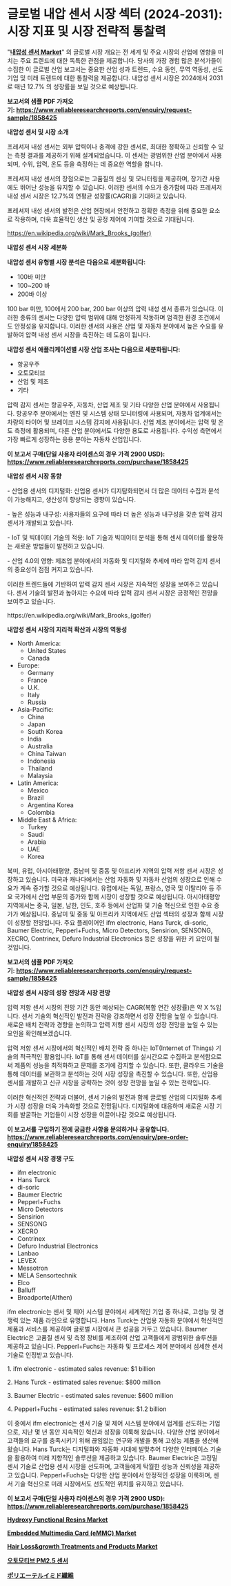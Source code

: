 <p><h1>글로벌 내압 센서 시장 섹터 (2024-2031): 시장 지표 및 시장 전략적 통찰력</h1></p><p>"<strong><a href="https://www.reliableresearchreports.com/pressure-resistant-sensor-r1858425">내압성 센서 Market</a></strong>" 의 글로벌 시장 개요는 전 세계 및 주요 시장의 산업에 영향을 미치는 주요 트렌드에 대한 독특한 관점을 제공합니다. 당사의 가장 경험 많은 분석가들이 수집한 이 글로벌 산업 보고서는 중요한 산업 성과 트렌드, 수요 동인, 무역 역동성, 선도 기업 및 미래 트렌드에 대한 통찰력을 제공합니다. 내압성 센서 시장은 2024에서 2031로 매년 12.7% 의 성장률을 보일 것으로 예상됩니다.</p>
<p><strong>보고서의 샘플 PDF 가져오기:&nbsp;<a href="https://www.reliableresearchreports.com/enquiry/request-sample/1858425">https://www.reliableresearchreports.com/enquiry/request-sample/1858425</a></strong></p>
<p><strong>내압성 센서 및 시장 소개</strong></p>
<p><p>프레셔저 내성 센서는 외부 압력이나 충격에 강한 센서로, 최대한 정확하고 신뢰할 수 있는 측정 결과를 제공하기 위해 설계되었습니다. 이 센서는 광범위한 산업 분야에서 사용되며, 수위, 압력, 온도 등을 측정하는 데 중요한 역할을 합니다.</p><p>프레셔저 내성 센서의 장점으로는 고품질의 센싱 및 모니터링을 제공하며, 장기간 사용에도 뛰어난 성능을 유지할 수 있습니다. 이러한 센서의 수요가 증가함에 따라 프레셔저 내성 센서 시장은 12.7%의 연평균 성장률(CAGR)을 기대하고 있습니다.</p><p>프레셔저 내성 센서의 발전은 산업 현장에서 안전하고 정확한 측정을 위해 중요한 요소로 작용하며, 더욱 효율적인 생산 및 공정 제어에 기여할 것으로 기대됩니다.</p></p>
<p><a href="https://en.wikipedia.org/wiki/Mark_Brooks_(golfer)">https://en.wikipedia.org/wiki/Mark_Brooks_(golfer)</a></p>
<p><strong>내압성 센서 시장 세분화</strong></p>
<p><strong>내압성 센서 유형별 시장 분석은 다음으로 세분화됩니다:</strong></p>
<p><ul><li>100바 미만</li><li>100~200 바</li><li>200바 이상</li></ul></p>
<p><p>100 bar 미만, 100에서 200 bar, 200 bar 이상의 압력 내성 센서 종류가 있습니다. 이러한 종류의 센서는 다양한 압력 범위에 대해 안정하게 작동하며 엄격한 환경 조건에서도 안정성을 유지합니다. 이러한 센서의 사용은 산업 및 자동차 분야에서 높은 수요를 유발하여 압력 내성 센서 시장을 촉진하는 데 도움이 됩니다.</p></p>
<p><strong>내압성 센서 애플리케이션별 시장 산업 조사는 다음으로 세분화됩니다:</strong></p>
<p><ul><li>항공우주</li><li>오토모티브</li><li>산업 및 제조</li><li>기타</li></ul></p>
<p><p>압력 감지 센서는 항공우주, 자동차, 산업 제조 및 기타 다양한 산업 분야에서 사용됩니다. 항공우주 분야에서는 엔진 및 시스템 상태 모니터링에 사용되며, 자동차 업계에서는 차량의 타이어 및 브레이크 시스템 감지에 사용됩니다. 산업 제조 분야에서는 압력 및 온도 측정에 활용되며, 다른 산업 분야에서도 다양한 용도로 사용됩니다. 수익성 측면에서 가장 빠르게 성장하는 응용 분야는 자동차 산업입니다.</p></p>
<p><strong>이 보고서 구매(단일 사용자 라이센스의 경우 가격 2900 USD): <a href="https://www.reliableresearchreports.com/purchase/1858425">https://www.reliableresearchreports.com/purchase/1858425</a></strong></p>
<p><strong>내압성 센서 시장 동향</strong></p>
<p><p>- 산업용 센서의 디지털화: 산업용 센서가 디지턈화되면서 더 많은 데이터 수집과 분석이 가능해지고, 생산성이 향상되는 경향이 있습니다.</p><p>- 높은 성능과 내구성: 사용자들의 요구에 따라 더 높은 성능과 내구성을 갖춘 압력 감지 센서가 개발되고 있습니다.</p><p>- IoT 및 빅데이터 기술의 적용: IoT 기술과 빅데이터 분석을 통해 센서 데이터를 활용하는 새로운 방법들이 발전하고 있습니다.</p><p>- 산업 4.0의 영향: 제조업 분야에서의 자동화 및 디지털화 추세에 따라 압력 감지 센서의 중요성이 점점 커지고 있습니다.</p><p>이러한 트렌드들에 기반하여 압력 감지 센서 시장은 지속적인 성장을 보여주고 있습니다. 센서 기술의 발전과 높아지는 수요에 따라 압력 감지 센서 시장은 긍정적인 전망을 보여주고 있습니다.</p></p>
<p>https://en.wikipedia.org/wiki/Mark_Brooks_(golfer)</p>
<p><strong>내압성 센서 시장의 지리적 확산과 시장의 역동성</strong></p>
<p><ul>
    <li>
        North America:
        <ul>
            <li>United States</li>
            <li>Canada</li>
        </ul>
    </li>
    <li>
        Europe:
        <ul>
            <li>Germany</li>
            <li>France</li>
            <li>U.K.</li>
            <li>Italy</li>
            <li>Russia</li>
        </ul>
    </li>
    <li>
        Asia-Pacific:
        <ul>
            <li>China</li>
            <li>Japan</li>
            <li>South Korea</li>
            <li>India</li>
            <li>Australia</li>
            <li>China Taiwan</li>
            <li>Indonesia</li>
            <li>Thailand</li>
            <li>Malaysia</li>
        </ul>
    </li>
    <li>
        Latin America:
        <ul>
            <li>Mexico</li>
            <li>Brazil</li>
            <li>Argentina Korea</li>
            <li>Colombia</li>
        </ul>
    </li>
    <li>
        Middle East & Africa:
        <ul>
            <li>Turkey</li>
            <li>Saudi</li>
            <li>Arabia</li>
            <li>UAE</li>
            <li>Korea</li>
        </ul>
    </li>
    </ul></p>
<p><p>북미, 유럽, 아시아태평양, 중남미 및 중동 및 아프리카 지역의 압력 저항 센서 시장은 성장하고 있습니다. 미국과 캐나다에서는 산업 자동화 및 자동차 산업의 성장으로 인해 수요가 계속 증가할 것으로 예상됩니다. 유럽에서는 독일, 프랑스, 영국 및 이탈리아 등 주요 국가에서 산업 부문의 증가와 함께 시장이 성장할 것으로 예상됩니다. 아시아태평양 지역에서는 중국, 일본, 남한, 인도, 호주 등에서 산업화 및 기술 혁신으로 인한 수요 증가가 예상됩니다. 중남미 및 중동 및 아프리카 지역에서도 산업 섹터의 성장과 함께 시장이 성장할 전망입니다. 주요 플레이어인 ifm electronic, Hans Turck, di-soric, Baumer Electric, Pepperl+Fuchs, Micro Detectors, Sensirion, SENSONG, XECRO, Contrinex, Defuro Industrial Electronics 등은 성장을 위한 키 요인이 될 것입니다.</p></p>
<p><strong>보고서의 샘플 PDF 가져오기:&nbsp;<a href="https://www.reliableresearchreports.com/enquiry/request-sample/1858425">https://www.reliableresearchreports.com/enquiry/request-sample/1858425</a></strong></p>
<p><strong>내압성 센서 시장의 성장 전망과 시장 전망</strong></p>
<p><p>압력 저항 센서 시장의 전망 기간 동안 예상되는 CAGR(복합 연간 성장률)은 약 X %입니다. 센서 기술의 혁신적인 발전과 전략을 강조하면서 성장 전망을 높일 수 있습니다. 새로운 배치 전략과 경향을 논의하고 압력 저항 센서 시장의 성장 전망을 높일 수 있는 요인을 확인해보겠습니다.</p><p>압력 저항 센서 시장에서의 혁신적인 배치 전략 중 하나는 IoT(Internet of Things) 기술의 적극적인 활용입니다. IoT를 통해 센서 데이터를 실시간으로 수집하고 분석함으로써 제품의 성능을 최적화하고 문제를 조기에 감지할 수 있습니다. 또한, 클라우드 기술을 통해 데이터를 보관하고 분석하는 것이 시장 성장을 촉진할 수 있습니다. 또한, 산업용 센서를 개발하고 신규 시장을 공략하는 것이 성장 전망을 높일 수 있는 전략입니다.</p><p>이러한 혁신적인 전략과 더불어, 센서 기술의 발전과 함께 글로벌 산업의 디지털화 추세가 시장 성장을 더욱 가속화할 것으로 전망됩니다. 디지털화에 대응하며 새로운 시장 기회를 발굴하는 기업들이 시장 성장을 이끌어나갈 것으로 예상됩니다.</p></p>
<p><strong>이 보고서를 구입하기 전에 궁금한 사항을 문의하거나 공유합니다. <a href="https://www.reliableresearchreports.com/enquiry/pre-order-enquiry/1858425">https://www.reliableresearchreports.com/enquiry/pre-order-enquiry/1858425</a></strong></p>
<p><strong>내압성 센서 시장 경쟁 구도</strong></p>
<p><ul><li>ifm electronic</li><li>Hans Turck</li><li>di-soric</li><li>Baumer Electric</li><li>Pepperl+Fuchs</li><li>Micro Detectors</li><li>Sensirion</li><li>SENSONG</li><li>XECRO</li><li>Contrinex</li><li>Defuro Industrial Electronics</li><li>Lanbao</li><li>LEVEX</li><li>Messotron</li><li>MELA Sensortechnik</li><li>Elco</li><li>Balluff</li><li>Broadporte(Althen)</li></ul></p>
<p><p>ifm electronic는 센서 및 제어 시스템 분야에서 세계적인 기업 중 하나로, 고성능 및 경쟁력 있는 제품 라인으로 유명합니다. Hans Turck는 산업용 자동화 분야에서 혁신적인 제품과 서비스를 제공하여 글로벌 시장에서 큰 성공을 거두고 있습니다. Baumer Electric은 고품질 센서 및 측정 장비를 제조하여 산업 고객들에게 광범위한 솔루션을 제공하고 있습니다. Pepperl+Fuchs는 자동화 및 프로세스 제어 분야에서 섬세한 센서 기술로 인정받고 있습니다. </p><p>1. ifm electronic - estimated sales revenue: $1 billion</p><p>2. Hans Turck - estimated sales revenue: $800 million</p><p>3. Baumer Electric - estimated sales revenue: $600 million</p><p>4. Pepperl+Fuchs - estimated sales revenue: $1.2 billion</p><p>이 중에서 ifm electronic는 센서 기술 및 제어 시스템 분야에서 업계를 선도하는 기업으로, 지난 몇 년 동안 지속적인 혁신과 성장을 이룩해 왔습니다. 다양한 산업 분야에서 고객들의 요구를 충족시키기 위해 끊임없는 연구와 개발을 통해 고성능 제품을 생산해 왔습니다. Hans Turck는 디지털화와 자동화 시대에 발맞추어 다양한 인터페이스 기술을 활용하여 미래 지향적인 솔루션을 제공하고 있습니다. Baumer Electric은 고정밀 센서 기술로 산업용 센서 시장을 선도하며, 고객들에게 탁월한 성능과 신뢰성을 제공하고 있습니다. Pepperl+Fuchs는 다양한 산업 분야에서 안정적인 성장을 이룩하며, 센서 기술 혁신으로 미래 시장에서도 선도적인 위치를 유지하고 있습니다.</p></p>
<p><strong>이 보고서 구매(단일 사용자 라이센스의 경우 가격 2900 USD): <a href="https://www.reliableresearchreports.com/purchase/1858425">https://www.reliableresearchreports.com/purchase/1858425</a></strong></p>
<p><strong><p><a href="https://github.com/vimar16th/Market-Research-Report-List-6/blob/main/hydroxy-functional-resins-market.md">Hydroxy Functional Resins Market</a></p><p><a href="https://issuu.com/reportprime-2/docs/embedded-multimedia-card-emmc-marke_5b647ce807a6e1">Embedded Multimedia Card (eMMC) Market</a></p><p><a href="https://issuu.com/reportprime-2/docs/hair-lossgrowth-treatments-and-prod_248ebbac4b49bd">Hair Loss&growth Treatments and Products Market</a></p><p><a href="https://github.com/laholand/Market-Research-Report-List-6/blob/main/2712966108256.md">오토모티브 PM2.5 센서</a></p><p><a href="https://github.com/mohamedbakry57/Market-Research-Report-List-5/blob/main/344984487368.md">ポリエーテルイミド繊維</a></p></strong></p>
<p></p>